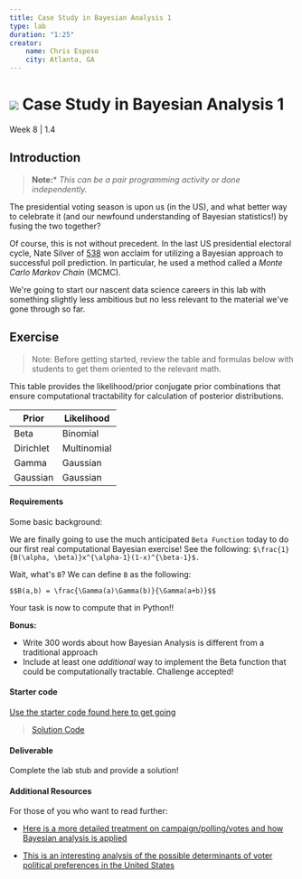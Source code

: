 ```yaml
---
title: Case Study in Bayesian Analysis 1
type: lab
duration: "1:25"
creator:
    name: Chris Esposo
    city: Atlanta, GA
---
```


# ![](https://ga-dash.s3.amazonaws.com/production/assets/logo-9f88ae6c9c3871690e33280fcf557f33.png) Case Study in Bayesian Analysis 1
Week 8 | 1.4

## Introduction

> **Note:*** _This can be a pair programming activity or done independently._

The presidential voting season is upon us (in the US), and what better way to celebrate it (and our newfound understanding of Bayesian statistics!) by fusing the two together?

Of course, this is not without precedent. In the last US presidential electoral cycle, Nate Silver of [538](http://fivethirtyeight.com) won acclaim for utilizing a Bayesian approach to successful poll prediction. In particular, he used a method called a *Monte Carlo Markov Chain* (MCMC).

We're going to start our nascent data science careers in this lab with something slightly less ambitious but no less relevant to the material we've gone through so far.


## Exercise

> Note: Before getting started, review the table and formulas below with students to get them oriented to the relevant math.

This table provides the likelihood/prior conjugate prior combinations that ensure computational tractability for calculation of posterior distributions.

| Prior  | Likelihood  |
|---|---|
| Beta  | Binomial  |
| Dirichlet  | Multinomial   |
| Gamma  | Gaussian |
| Gaussian  | Gaussian |


#### Requirements
Some basic background:

We are finally going to use the much anticipated `Beta Function` today to do our first real computational Bayesian exercise! See the following:
`$\frac{1}{B(\alpha, \beta)}x^{\alpha-1}(1-x)^{\beta-1}$.`

Wait, what's `B`? We can define `B` as the following:

`$$B(a,b) = \frac{\Gamma(a)\Gamma(b)}{\Gamma(a+b)}$$`

Your task is now to compute that in Python!!



**Bonus:**
- Write 300 words about how Bayesian Analysis is different from a traditional approach
- Include at least one *additional* way to implement the Beta function that could be computationally tractable. Challenge accepted!

#### Starter code

[Use the starter code found here to get going](./code/w8-1.4-starter.ipynb)

> [Solution Code](./code/w8-1.4-solutions.ipynb)

#### Deliverable

Complete the lab stub and provide a solution!

#### Additional Resources

For those of you who want to read further:

- [Here is a more detailed treatment on campaign/polling/votes and how Bayesian analysis is applied](http://www.stat.columbia.edu/~gelman/presentations/gelman_ieor.pdf)

- [This is an interesting analysis of the possible determinants of voter political preferences in the United States](http://www.stat.columbia.edu/~gelman/presentations/redbluetalkubc.pdf)
